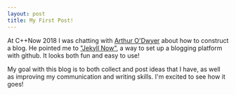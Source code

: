 ```yaml
---
layout: post
title: My First Post!
---
```


At C++Now 2018 I was chatting with [Arthur O'Dwyer](https://quuxplusone.github.io/blog/) about how to construct a blog.  He pointed me to ["Jekyll Now"](https://github.com/barryclark/jekyll-now), a way to set up a blogging platform with github.  It looks both fun and easy to use!

My goal with this blog is to both collect and post ideas that I have, as well as improving my communication and writing skills.  I'm excited to see how it goes!



